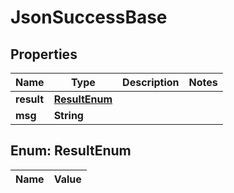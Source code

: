 

# JsonSuccessBase

## Properties

Name | Type | Description | Notes
------------ | ------------- | ------------- | -------------
**result** | [**ResultEnum**](#ResultEnum) |  | 
**msg** | **String** |  | 


## Enum: ResultEnum

Name | Value
---- | -----




